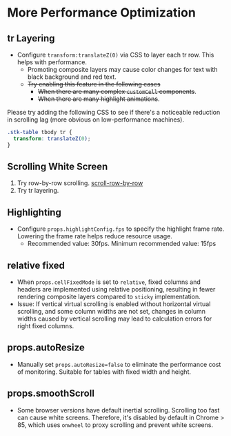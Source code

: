 # More Performance Optimization

## tr Layering
* Configure `transform:translateZ(0)` via CSS to layer each tr row. This helps with performance.
  - Promoting composite layers may cause color changes for text with black background and red text.
  - ~~Try enabling this feature in the following cases~~
    - ~~When there are many complex `customCell` components~~.
    - ~~When there are many highlight animations~~.

Please try adding the following CSS to see if there's a noticeable reduction in scrolling lag (more obvious on low-performance machines).
```css
.stk-table tbody tr {
  transform: translateZ(0);
}
```
## Scrolling White Screen
1. Try row-by-row scrolling. [scroll-row-by-row](/main/table/basic/scroll-row-by-row.md)
2. Try tr layering.
    
## Highlighting
* Configure `props.highlightConfig.fps` to specify the highlight frame rate. Lowering the frame rate helps reduce resource usage.
  - Recommended value: 30fps. Minimum recommended value: 15fps

## relative fixed
* When `props.cellFixedMode` is set to `relative`, fixed columns and headers are implemented using relative positioning, resulting in fewer rendering composite layers compared to `sticky` implementation.
* Issue: If vertical virtual scrolling is enabled without horizontal virtual scrolling, and some column widths are not set, changes in column widths caused by vertical scrolling may lead to calculation errors for right fixed columns.

## props.autoResize
* Manually set `props.autoResize=false` to eliminate the performance cost of monitoring. Suitable for tables with fixed width and height.

## props.smoothScroll
* Some browser versions have default inertial scrolling. Scrolling too fast can cause white screens. Therefore, it's disabled by default in Chrome > 85, which uses `onwheel` to proxy scrolling and prevent white screens.